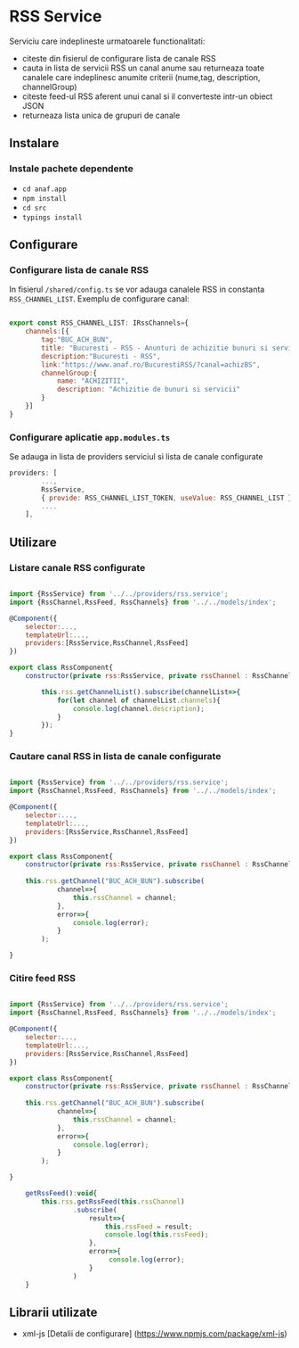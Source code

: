 # RSS Service

Serviciu care indeplineste urmatoarele functionalitati:
- citeste din fisierul de configurare lista de canale RSS
- cauta in lista de servicii RSS un canal anume sau returneaza toate canalele care indeplinesc anumite criterii (nume,tag, description, channelGroup)
- citeste feed-ul RSS aferent unui canal si il converteste intr-un obiect JSON
- returneaza lista unica de grupuri de canale

## Instalare

### Instale pachete dependente

- `cd anaf.app`
- `npm install`
- `cd src`
- `typings install`

## Configurare

### Configurare lista de canale RSS

In fisierul `/shared/config.ts` se vor adauga canalele RSS in constanta `RSS_CHANNEL_LIST`.
Exemplu de configurare canal:

```javascript 

export const RSS_CHANNEL_LIST: IRssChannels={
    channels:[{
        tag:"BUC_ACH_BUN",
        title: "Bucuresti - RSS - Anunturi de achizitie bunuri si servicii",
        description:"Bucuresti - RSS",
        link:"https://www.anaf.ro/BucurestiRSS/?canal=achizBS",
        channelGroup:{
            name: "ACHIZITII",
            description: "Achizitie de bunuri si servicii"
        }
    }]
}

```

### Configurare aplicatie `app.modules.ts`

Se adauga in lista de providers serviciul si lista de canale configurate

```javascript
providers: [
        ...,
        RssService,
        { provide: RSS_CHANNEL_LIST_TOKEN, useValue: RSS_CHANNEL_LIST }, //required for RSS Channel List configuration
        ....
    ],
```

## Utilizare
### Listare canale RSS configurate

```javascript

import {RssService} from '../../providers/rss.service';
import {RssChannel,RssFeed, RssChannels} from '../../models/index';

@Component({
    selector:...,
    templateUrl:...,
    providers:[RssService,RssChannel,RssFeed]
})

export class RssComponent{
    constructor(private rss:RssService, private rssChannel : RssChannel){ 

        this.rss.getChannelList().subscribe(channelList=>{
            for(let channel of channelList.channels){
                console.log(channel.description);
            }
        });  
}


```
### Cautare canal RSS in lista de canale configurate

```javascript

import {RssService} from '../../providers/rss.service';
import {RssChannel,RssFeed, RssChannels} from '../../models/index';

@Component({
    selector:...,
    templateUrl:...,
    providers:[RssService,RssChannel,RssFeed]
})

export class RssComponent{
    constructor(private rss:RssService, private rssChannel : RssChannel){ 
    
    this.rss.getChannel("BUC_ACH_BUN").subscribe(
            channel=>{
                this.rssChannel = channel;
            },
            error=>{
                console.log(error);
            }
        );

}


```

### Citire feed RSS

```javascript

import {RssService} from '../../providers/rss.service';
import {RssChannel,RssFeed, RssChannels} from '../../models/index';

@Component({
    selector:...,
    templateUrl:...,
    providers:[RssService,RssChannel,RssFeed]
})

export class RssComponent{
    constructor(private rss:RssService, private rssChannel : RssChannel){ 
    
    this.rss.getChannel("BUC_ACH_BUN").subscribe(
            channel=>{
                this.rssChannel = channel;
            },
            error=>{
                console.log(error);
            }
        );

}

    getRssFeed():void{
        this.rss.getRssFeed(this.rssChannel)
                .subscribe(
                    result=>{
                        this.rssFeed = result;
                        console.log(this.rssFeed);
                    },
                    error=>{
                         console.log(error);
                    }
                )
    }

```


## Librarii utilizate 
- xml-js [Detalii de configurare] (https://www.npmjs.com/package/xml-js)


